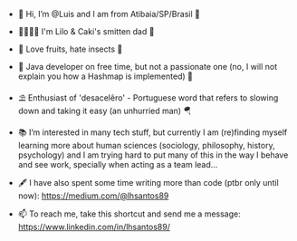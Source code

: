 - 👋 Hi, I’m @Luis and I am from Atibaia/SP/Brasil 🦜
- 👨‍👩‍👧‍👦 I'm Lilo & Caki's smitten dad 🍼
- 🍉 Love fruits, hate insects 🦗
- 🫘 Java developer on free time, but not a passionate one (no, I will not explain you how a Hashmap is implemented) 🎨
- ⛱ Enthusiast of 'desacelêro' - Portuguese word that refers to slowing down and taking it easy (an unhurried man) 🪂

- 📚 I’m interested in many tech stuff, but currently I am (re)finding myself learning more about human sciences (sociology, philosophy, history, psychology) and I am trying hard to put many of this in the way I behave and see work, specially when acting as a team lead...

- 🖋 I have also spent some time writing more than code (ptbr only until now): https://medium.com/@lhsantos89

- 📫 To reach me, take this shortcut and send me a message: https://www.linkedin.com/in/lhsantos89/

<!---
luy0411/luy0411 is a ✨ special ✨ repository because its `README.md` (this file) appears on your GitHub profile.
You can click the Preview link to take a look at your changes.
--->
